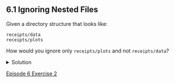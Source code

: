 ## 6.1 Ignoring Nested Files

Given a directory structure that looks like:

```console
receipts/data
receipts/plots
```

How would you ignore only ```receipts/plots``` and not ```receipts/data```?

<details>
  <summary>
    Solution
  </summary>

  <p>
    If you only want to ignore the contents of <code>receipts/plots</code>, you can change your <code>gitignore</code> to ignore only the <code>/plots/</code> subfolder by adding the following line to your <code>.gitignore</code>:
  </p>

  <pre><code>receipts/plots/</code></pre>
  
  <p>
This line will ensure only the contents of <code>receipts/plots</code> is ignored, and not the contents of <code>receipts/data</code>
  </p>
  <p>
As with most programming issues, there are a few alternative ways that one may ensure this ignore rule is followed. The “Ignoring Nested Files: Variation” exercise has a slightly different directory structure that presents an alternative solution. Further, the discussion page has more detail on ignore rules.
  </p>
  
</details>
  
[Episode 6 Exercise 2](episode6_ex2.md)
